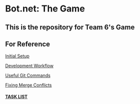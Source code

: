 # Bot.net: The Game
## This is the repository for Team 6's Game

## For Reference

[Initial Setup][initial]

[Development Workflow][workflow]

[Useful Git Commands][githelp]

[Fixing Merge Conflicts][mergoconflicto]

#### [TASK LIST][tasks]

[initial]: https://github.com/HuskyGameDev/2017-team6/wiki
[workflow]: https://github.com/HuskyGameDev/2017-team6/wiki/Development-Workflow
[githelp]: https://github.com/HuskyGameDev/2017-team6/wiki/Helpful-Git-Commands
[mergoconflicto]: https://github.com/HuskyGameDev/2017-team6/wiki/Merge-Conflicts
[tasks]: https://docs.google.com/document/d/1EjIvVpRDlFsjsprXm_fAZkTkSSN5KjD8BRomy7Z24Pg/edit
